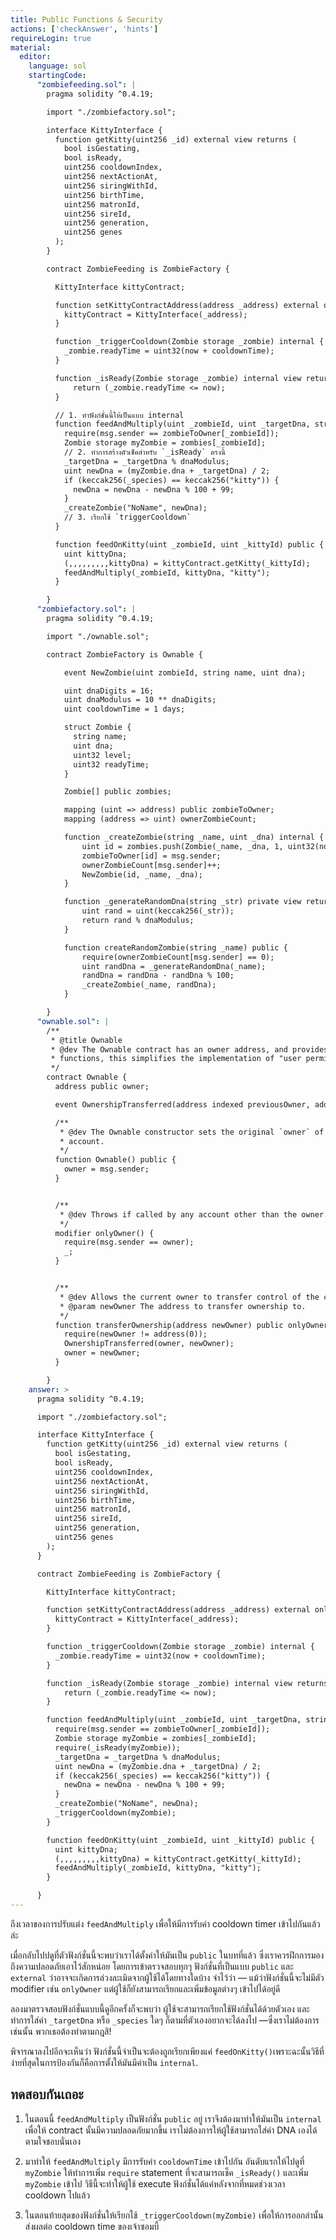 ```yaml
---
title: Public Functions & Security
actions: ['checkAnswer', 'hints']
requireLogin: true
material:
  editor:
    language: sol
    startingCode:
      "zombiefeeding.sol": |
        pragma solidity ^0.4.19;

        import "./zombiefactory.sol";

        interface KittyInterface {
          function getKitty(uint256 _id) external view returns (
            bool isGestating,
            bool isReady,
            uint256 cooldownIndex,
            uint256 nextActionAt,
            uint256 siringWithId,
            uint256 birthTime,
            uint256 matronId,
            uint256 sireId,
            uint256 generation,
            uint256 genes
          );
        }

        contract ZombieFeeding is ZombieFactory {

          KittyInterface kittyContract;

          function setKittyContractAddress(address _address) external onlyOwner {
            kittyContract = KittyInterface(_address);
          }

          function _triggerCooldown(Zombie storage _zombie) internal {
            _zombie.readyTime = uint32(now + cooldownTime);
          }

          function _isReady(Zombie storage _zombie) internal view returns (bool) {
              return (_zombie.readyTime <= now);
          }

          // 1. ทำฟังก์ชั่นนี้ให้เป็นแบบ internal
          function feedAndMultiply(uint _zombieId, uint _targetDna, string _species) public {
            require(msg.sender == zombieToOwner[_zombieId]);
            Zombie storage myZombie = zombies[_zombieId];
            // 2. ทำการสร้างตัวเช็คสำหรับ `_isReady` ตรงนี้
            _targetDna = _targetDna % dnaModulus;
            uint newDna = (myZombie.dna + _targetDna) / 2;
            if (keccak256(_species) == keccak256("kitty")) {
              newDna = newDna - newDna % 100 + 99;
            }
            _createZombie("NoName", newDna);
            // 3. เรียกใช้ `triggerCooldown`
          }

          function feedOnKitty(uint _zombieId, uint _kittyId) public {
            uint kittyDna;
            (,,,,,,,,,kittyDna) = kittyContract.getKitty(_kittyId);
            feedAndMultiply(_zombieId, kittyDna, "kitty");
          }

        }
      "zombiefactory.sol": |
        pragma solidity ^0.4.19;

        import "./ownable.sol";

        contract ZombieFactory is Ownable {

            event NewZombie(uint zombieId, string name, uint dna);

            uint dnaDigits = 16;
            uint dnaModulus = 10 ** dnaDigits;
            uint cooldownTime = 1 days;

            struct Zombie {
              string name;
              uint dna;
              uint32 level;
              uint32 readyTime;
            }

            Zombie[] public zombies;

            mapping (uint => address) public zombieToOwner;
            mapping (address => uint) ownerZombieCount;

            function _createZombie(string _name, uint _dna) internal {
                uint id = zombies.push(Zombie(_name, _dna, 1, uint32(now + cooldownTime))) - 1;
                zombieToOwner[id] = msg.sender;
                ownerZombieCount[msg.sender]++;
                NewZombie(id, _name, _dna);
            }

            function _generateRandomDna(string _str) private view returns (uint) {
                uint rand = uint(keccak256(_str));
                return rand % dnaModulus;
            }

            function createRandomZombie(string _name) public {
                require(ownerZombieCount[msg.sender] == 0);
                uint randDna = _generateRandomDna(_name);
                randDna = randDna - randDna % 100;
                _createZombie(_name, randDna);
            }

        }
      "ownable.sol": |
        /**
         * @title Ownable
         * @dev The Ownable contract has an owner address, and provides basic authorization control
         * functions, this simplifies the implementation of "user permissions".
         */
        contract Ownable {
          address public owner;

          event OwnershipTransferred(address indexed previousOwner, address indexed newOwner);

          /**
           * @dev The Ownable constructor sets the original `owner` of the contract to the sender
           * account.
           */
          function Ownable() public {
            owner = msg.sender;
          }


          /**
           * @dev Throws if called by any account other than the owner.
           */
          modifier onlyOwner() {
            require(msg.sender == owner);
            _;
          }


          /**
           * @dev Allows the current owner to transfer control of the contract to a newOwner.
           * @param newOwner The address to transfer ownership to.
           */
          function transferOwnership(address newOwner) public onlyOwner {
            require(newOwner != address(0));
            OwnershipTransferred(owner, newOwner);
            owner = newOwner;
          }

        }
    answer: >
      pragma solidity ^0.4.19;

      import "./zombiefactory.sol";

      interface KittyInterface {
        function getKitty(uint256 _id) external view returns (
          bool isGestating,
          bool isReady,
          uint256 cooldownIndex,
          uint256 nextActionAt,
          uint256 siringWithId,
          uint256 birthTime,
          uint256 matronId,
          uint256 sireId,
          uint256 generation,
          uint256 genes
        );
      }

      contract ZombieFeeding is ZombieFactory {

        KittyInterface kittyContract;

        function setKittyContractAddress(address _address) external onlyOwner {
          kittyContract = KittyInterface(_address);
        }

        function _triggerCooldown(Zombie storage _zombie) internal {
          _zombie.readyTime = uint32(now + cooldownTime);
        }

        function _isReady(Zombie storage _zombie) internal view returns (bool) {
            return (_zombie.readyTime <= now);
        }

        function feedAndMultiply(uint _zombieId, uint _targetDna, string _species) internal {
          require(msg.sender == zombieToOwner[_zombieId]);
          Zombie storage myZombie = zombies[_zombieId];
          require(_isReady(myZombie));
          _targetDna = _targetDna % dnaModulus;
          uint newDna = (myZombie.dna + _targetDna) / 2;
          if (keccak256(_species) == keccak256("kitty")) {
            newDna = newDna - newDna % 100 + 99;
          }
          _createZombie("NoName", newDna);
          _triggerCooldown(myZombie);
        }

        function feedOnKitty(uint _zombieId, uint _kittyId) public {
          uint kittyDna;
          (,,,,,,,,,kittyDna) = kittyContract.getKitty(_kittyId);
          feedAndMultiply(_zombieId, kittyDna, "kitty");
        }

      }
---
```


ถึงเวลาของการปรับแต่ง `feedAndMultiply` เพื่อให้มีการรับค่า cooldown timer เข้าไปกันแล้วล่ะ

เมื่อกลับไปปดูที่ตัวฟังก์ชั่นนี้จะพบว่าเราได้ตั้งค่าให้มันเป็น `public` ในบทที่แล้ว ซึ่งเราควรฝึกการมองถึงความปลอดภัยเอาไว้สักหน่อย โดยการเข้าตรวจสอบทุกๆ ฟังก์ชั่นที่เป็นแบบ `public` และ `external` ว่าอาจจะเกิดการล่วงละเมิดจากผู้ใช้ได้โดยทางใดบ้าง จำไว้ว่า — แม้ว่าฟังก์ชั่นนี้จะไม่มีตัว modifier เช่น `onlyOwner` แต่ผู้ใช้ก็ยังสามารถเรียกและเพิ่มข้อมูลต่างๆ เข้าไปได้อยู่ดี

ลองมาตรวจสอบฟังก์ชั่นแบบนี้ดูอีกครั้งก็จะพบว่า ผู้ใช้จะสามารถเรียกใช้ฟังก์ชั่นได้ด้วยตัวเอง และทำการใส่ค่า `_targetDna` หรือ `_species` ใดๆ ก็ตามที่ตัวเองอยากจะได้ลงไป —ซึ่งเราไม่ต้องการเช่นนั้น พวกเธอต้องทำตามกฎสิ!

พิจารณาลงไปอีกจะเห็นว่า ฟังก์ชั่นนี้จำเป็นจะต้องถูกเรียกเพียงแค่ `feedOnKitty()`เพราะฉะนั้นวิธีที่ง่ายที่สุดในการป้องกันก็คือการตั้งให้มันมีค่าเป็น `internal`.

## ทดสอบกันเถอะ

1. ในตอนนี้ `feedAndMultiply` เป็นฟังก์ชั่น `public` อยู่ เราจึงต้องมาทำให้มันเป็น `internal` เพื่อให้ contract นั้นมีความปลอดภัยมากขึ้น เราไม่ต้องการให้ผู้ใช้สามารถใส่ค่า DNA เองได้ตามใจชอบนั่นเอง

2. มาทำให้ `feedAndMultiply` มีการรับค่า `cooldownTime` เข้าไปกัน อันดับแรกให้ไปดูที่ `myZombie` ให้ทำการเพิ่ม `require` statement ที่จะสามารถเช็ค `_isReady()` และเพิ่ม `myZombie` เข้าไป วิธีนี้จะทำให้ผู้ใช้ execute ฟังก์ชั่นได้แค่หลังจากที่หมดช่วงเวลา cooldown ไปแล้ว

3. ในตอนท้ายสุดของฟังก์ชั่นให้เรียกใช้ `_triggerCooldown(myZombie)` เพื่อให้การออกล่านั้นส่งผลต่อ cooldown time ของเจ้าซอมบี้
